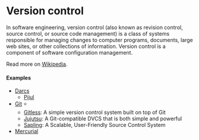 # Version control

In software engineering, version control (also known as revision control, source control, or source code management) is a class of systems responsible for managing changes to computer programs, documents, large web sites, or other collections of information. Version control is a component of software configuration management.

Read more on [Wikipedia](https://en.wikipedia.org/wiki/Version_control).

#### Examples
- [Darcs](http://darcs.net)
    - [Pijul](https://pijul.org)
- [Git](git.md) ⭐
    - [Gitless](https://gitless.com): A simple version control system built on top of Git
    - [Jujutsu](https://github.com/martinvonz/jj): A Git-compatible DVCS that is both simple and powerful
    - [Sapling](https://sapling-scm.com): A Scalable, User-Friendly Source Control System
- [Mercurial](https://www.mercurial-scm.org)
